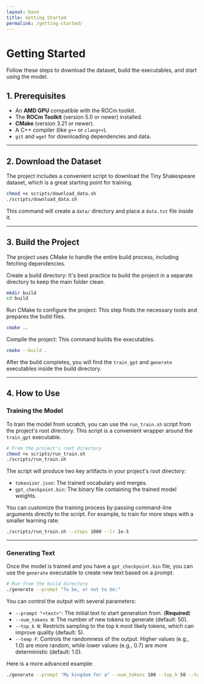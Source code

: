 ```yaml
---
layout: base
title: Getting Started
permalink: /getting-started/
---
```


# Getting Started

Follow these steps to download the dataset, build the executables, and start using the model.

## 1. Prerequisites

* An **AMD GPU** compatible with the ROCm toolkit.
* The **ROCm Toolkit** (version 5.0 or newer) installed.
* **CMake** (version 3.21 or newer).
* A C++ compiler (like `g++` or `clang++`).
* `git` and `wget` for downloading dependencies and data.

---

## 2. Download the Dataset

The project includes a convenient script to download the Tiny Shakespeare dataset, which is a great starting point for training.

```bash
chmod +x scripts/download_data.sh
./scripts/download_data.sh
````

This command will create a `data/` directory and place a `data.txt` file inside it.

---

## 3. Build the Project

The project uses CMake to handle the entire build process, including fetching dependencies.

Create a build directory: It's best practice to build the project in a separate directory to keep the main folder clean.

```bash
mkdir build
cd build
```

Run CMake to configure the project: This step finds the necessary tools and prepares the build files.

```bash
cmake ..
```

Compile the project: This command builds the executables.

```bash
cmake --build .
```

After the build completes, you will find the `train_gpt` and `generate` executables inside the build directory.

---

## 4. How to Use

### Training the Model

To train the model from scratch, you can use the `run_train.sh` script from the project's root directory. This script is a convenient wrapper around the `train_gpt` executable.

```bash
# From the project's root directory
chmod +x scripts/run_train.sh
./scripts/run_train.sh
```

The script will produce two key artifacts in your project's root directory:

* `tokenizer.json`: The trained vocabulary and merges.
* `gpt_checkpoint.bin`: The binary file containing the trained model weights.

You can customize the training process by passing command-line arguments directly to the script.
For example, to train for more steps with a smaller learning rate:

```bash
./scripts/run_train.sh --steps 1000 --lr 1e-3
```

---

### Generating Text

Once the model is trained and you have a `gpt_checkpoint.bin` file, you can use the `generate` executable to create new text based on a prompt.

```bash
# Run from the build directory
./generate --prompt "To be, or not to be:"
```

You can control the output with several parameters:

* `--prompt "<text>"`: The initial text to start generation from. (**Required**)
* `--num_tokens N`: The number of new tokens to generate (default: 50).
* `--top_k N`: Restricts sampling to the top k most likely tokens, which can improve quality (default: 5).
* `--temp F`: Controls the randomness of the output. Higher values (e.g., 1.0) are more random, while lower values (e.g., 0.7) are more deterministic (default: 1.0).

Here is a more advanced example:

```bash
./generate --prompt "My kingdom for a" --num_tokens 100 --top_k 50 --temp 0.8
```
